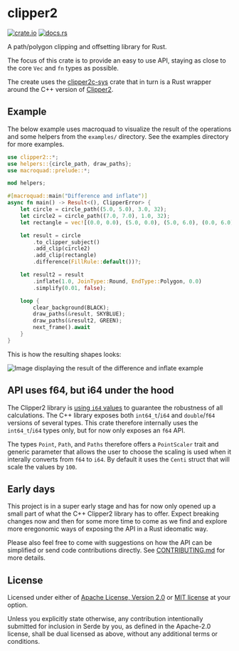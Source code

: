 # clipper2

[![crate.io](https://img.shields.io/crates/v/clipper2.svg)](https://crates.io/crates/clipper2)
[![docs.rs](https://docs.rs/clipper2/badge.svg)](https://docs.rs/clipper2)

A path/polygon clipping and offsetting library for Rust.

The focus of this crate is to provide an easy to use API, staying as close to
the core `Vec` and `fn` types as possible.

The create uses the [clipper2c-sys](https://crates.io/crates/clipper2c-sys)
crate that in turn is a Rust wrapper around the C++ version of
[Clipper2](https://github.com/AngusJohnson/Clipper2).

## Example

The below example uses macroquad to visualize the result of the operations and
some helpers from the `examples/` directory. See the examples directory for more
examples.

```rust
use clipper2::*;
use helpers::{circle_path, draw_paths};
use macroquad::prelude::*;

mod helpers;

#[macroquad::main("Difference and inflate")]
async fn main() -> Result<(), ClipperError> {
    let circle = circle_path((5.0, 5.0), 3.0, 32);
    let circle2 = circle_path((7.0, 7.0), 1.0, 32);
    let rectangle = vec![(0.0, 0.0), (5.0, 0.0), (5.0, 6.0), (0.0, 6.0)];

    let result = circle
        .to_clipper_subject()
        .add_clip(circle2)
        .add_clip(rectangle)
        .difference(FillRule::default())?;

    let result2 = result
        .inflate(1.0, JoinType::Round, EndType::Polygon, 0.0)
        .simplify(0.01, false);

    loop {
        clear_background(BLACK);
        draw_paths(&result, SKYBLUE);
        draw_paths(&result2, GREEN);
        next_frame().await
    }
}
```

This is how the resulting shapes looks:

![Image displaying the result of the difference and inflate example](https://raw.githubusercontent.com/tirithen/clipper2/main/doc-assets/difference-and-inflate.png)

## API uses f64, but i64 under the hood

The Clipper2 library is [using `i64` values](https://www.angusj.com/clipper2/Docs/Robustness.htm)
to guarantee the robustness of all calculations. The C++ library exposes both
`int64_t`/`i64` and `double`/`f64` versions of several types. This crate
therefore internally uses the `int64_t`/`i64` types only, but for now only
exposes an `f64` API.

The types `Point`, `Path`, and `Paths` therefore offers a `PointScaler` trait
and generic parameter that allows the user to choose the scaling is used when
it interally converts from `f64` to `i64`. By default it uses the `Centi` struct
that will scale the values by `100`.

## Early days

This project is in a super early stage and has for now only opened up a small
part of what the C++ Clipper2 library has to offer. Expect breaking changes now
and then for some more time to come as we find and explore more eregonomic ways
of exposing the API in a Rust ideomatic way.

Please also feel free to come with suggestions on how the API can be simplified
or send code contributions directly. See
[CONTRIBUTING.md](https://github.com/tirithen/clipper2/blob/main/CONTRIBUTING.md)
for more details.

## License

Licensed under either of [Apache License, Version 2.0](https://github.com/tirithen/clipper2/blob/main/LICENSE-APACHE.md)
or [MIT license](https://github.com/tirithen/clipper2/blob/main/LICENSE-MIT.md)
at your option.

Unless you explicitly state otherwise, any contribution intentionally submitted
for inclusion in Serde by you, as defined in the Apache-2.0 license, shall be
dual licensed as above, without any additional terms or conditions.
